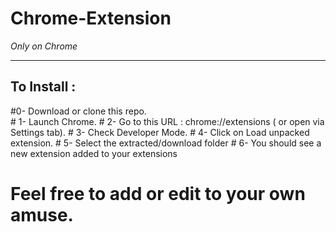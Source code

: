 # Chrome-Extension
<i> Only on Chrome </i>
<hr>
<h2> To Install : </h2>
#0- Download or clone this repo. <br>
# 1- Launch Chrome.
# 2- Go to this URL : chrome://extensions ( or open via Settings tab).
# 3- Check Developer Mode.
# 4- Click on Load unpacked extension.
# 5- Select the extracted/download folder
# 6- You should see a new extension added to your extensions

# Feel free to add or edit to your own amuse.
